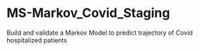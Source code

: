 # MS-Markov_Covid_Staging
 Build and validate a Markov Model to predict trajectory of Covid hospitalized patients
